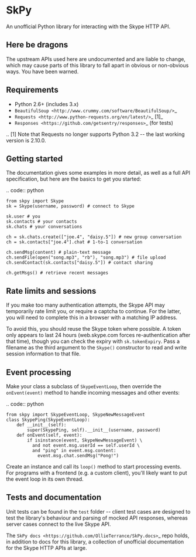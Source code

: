 SkPy
====

An unofficial Python library for interacting with the Skype HTTP API.

Here be dragons
---------------

The upstream APIs used here are undocumented and are liable to change, which may cause parts of this library to fall apart in obvious or non-obvious ways.  You have been warned.

Requirements
------------

- Python 2.6+ (includes 3.x)
- `BeautifulSoup <http://www.crummy.com/software/BeautifulSoup/>`_
- `Requests <http://www.python-requests.org/en/latest/>`_ [1]_
- `Responses <https://github.com/getsentry/responses>`_ (for tests)

.. [1] Note that Requests no longer supports Python 3.2 -- the last working version is 2.10.0.

Getting started
---------------

The documentation gives some examples in more detail, as well as a full API specification, but here are the basics to get you started:

.. code:: python

    from skpy import Skype
    sk = Skype(username, password) # connect to Skype

    sk.user # you
    sk.contacts # your contacts
    sk.chats # your conversations

    ch = sk.chats.create(["joe.4", "daisy.5"]) # new group conversation
    ch = sk.contacts["joe.4"].chat # 1-to-1 conversation

    ch.sendMsg(content) # plain-text message
    ch.sendFile(open("song.mp3", "rb"), "song.mp3") # file upload
    ch.sendContact(sk.contacts["daisy.5"]) # contact sharing

    ch.getMsgs() # retrieve recent messages

Rate limits and sessions
------------------------

If you make too many authentication attempts, the Skype API may temporarily rate limit you, or require a captcha to continue. For the latter, you will need to complete this in a browser with a matching IP address.

To avoid this, you should reuse the Skype token where possible. A token only appears to last 24 hours (web.skype.com forces re-authentication after that time), though you can check the expiry with ``sk.tokenExpiry``. Pass a filename as the third argument to the ``Skype()`` constructor to read and write session information to that file.

Event processing
----------------

Make your class a subclass of ``SkypeEventLoop``, then override the ``onEvent(event)`` method to handle incoming messages and other events:

.. code:: python

    from skpy import SkypeEventLoop, SkypeNewMessageEvent
    class SkypePing(SkypeEventLoop):
        def __init__(self):
            super(SkypePing, self).__init__(username, password)
        def onEvent(self, event):
            if isinstance(event, SkypeNewMessageEvent) \
              and not event.msg.userId == self.userId \
              and "ping" in event.msg.content:
                event.msg.chat.sendMsg("Pong!")

Create an instance and call its ``loop()`` method to start processing events. For programs with a frontend (e.g. a custom client), you'll likely want to put the event loop in its own thread.

Tests and documentation
-----------------------

Unit tests can be found in the ``test`` folder -- client test cases are designed to test the library's behaviour and parsing of mocked API responses, whereas server cases connect to the live Skype API.

The `SkPy docs <https://github.com/OllieTerrance/SkPy.docs>`_ repo holds, in addition to docs for this library, a collection of unofficial documentation for the Skype HTTP APIs at large.
